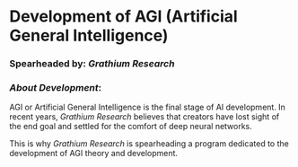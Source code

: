 # **Development of AGI (Artificial General Intelligence)**
### Spearheaded by: **_Grathium Research_**

### _About Development_:
AGI or Artificial General Intelligence is the final stage of AI development. In recent years, _Grathium Research_ believes that creators have lost sight of the end goal and settled for the comfort of deep neural networks.  

This is why _Grathium Research_ is spearheading a program dedicated to the development of AGI theory and development.